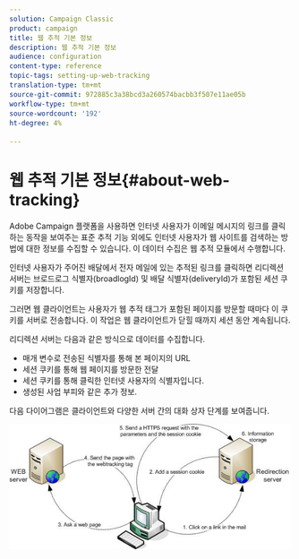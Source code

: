 ```yaml
---
solution: Campaign Classic
product: campaign
title: 웹 추적 기본 정보
description: 웹 추적 기본 정보
audience: configuration
content-type: reference
topic-tags: setting-up-web-tracking
translation-type: tm+mt
source-git-commit: 972885c3a38bcd3a260574bacbb3f507e11ae05b
workflow-type: tm+mt
source-wordcount: '192'
ht-degree: 4%

---
```



# 웹 추적 기본 정보{#about-web-tracking}

Adobe Campaign 플랫폼을 사용하면 인터넷 사용자가 이메일 메시지의 링크를 클릭하는 동작을 보여주는 표준 추적 기능 외에도 인터넷 사용자가 웹 사이트를 검색하는 방법에 대한 정보를 수집할 수 있습니다. 이 데이터 수집은 웹 추적 모듈에서 수행합니다.

인터넷 사용자가 주어진 배달에서 전자 메일에 있는 추적된 링크를 클릭하면 리디렉션 서버는 브로드로그 식별자(broadlogId) 및 배달 식별자(deliveryId)가 포함된 세션 쿠키를 저장합니다.

그러면 웹 클라이언트는 사용자가 웹 추적 태그가 포함된 페이지를 방문할 때마다 이 쿠키를 서버로 전송합니다. 이 작업은 웹 클라이언트가 닫힐 때까지 세션 동안 계속됩니다.

리디렉션 서버는 다음과 같은 방식으로 데이터를 수집합니다.

* 매개 변수로 전송된 식별자를 통해 본 페이지의 URL
* 세션 쿠키를 통해 웹 페이지를 방문한 전달
* 세션 쿠키를 통해 클릭한 인터넷 사용자의 식별자입니다.
* 생성된 사업 부피와 같은 추가 정보.

다음 다이어그램은 클라이언트와 다양한 서버 간의 대화 상자 단계를 보여줍니다.

![](assets/d_ncs_integration_webtracking_structure1.png)

